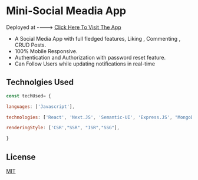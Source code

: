 # Mini-Social Meadia App
Deployed at ---->  [Click Here To Visit The App](https://mini-social-media-7989.herokuapp.com/)
 - A Social Media App with full fledged features, Liking , Commenting , CRUD Posts.
 - 100%  Mobile Responsive.
 - Authentication and Authorization with password reset feature.
 - Can Follow Users while updating notifications in real-time 

## Technolgies Used

```js
const techUsed= {

languages: ['Javascript'],

technologies: ['React', 'Next.JS', 'Semantic-UI', 'Express.JS', "MongoDB", "JWT's", "Axios", " Web Sockets", "Socket.io"],

renderingStyle: ['CSR',"SSR", "ISR","SSG"],

}
```
## License
[MIT](https://choosealicense.com/licenses/mit/)
